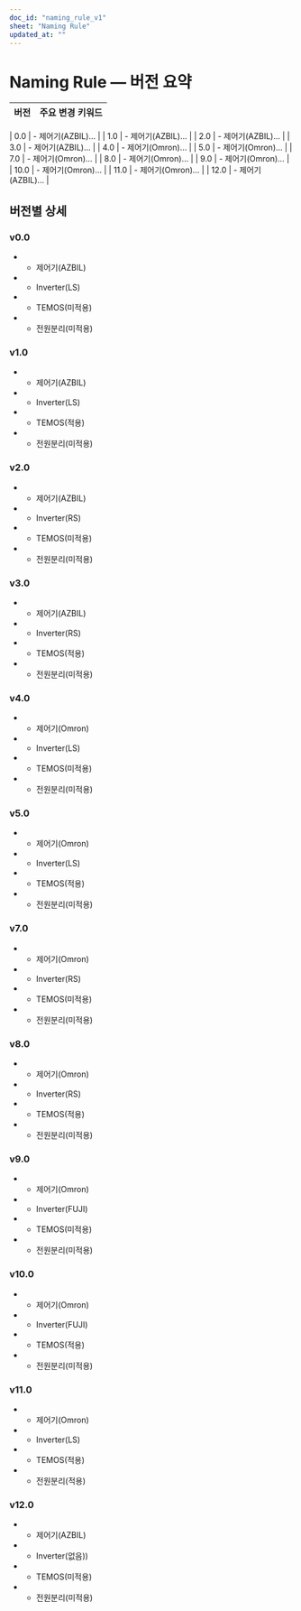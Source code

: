 ```yaml
---
doc_id: "naming_rule_v1"
sheet: "Naming Rule"
updated_at: ""
---
```


# Naming Rule — 버전 요약
| 버전 | 주요 변경 키워드 |
|---|---|

| 0.0 |  - 제어기(AZBIL)… |
| 1.0 |  - 제어기(AZBIL)… |
| 2.0 |  - 제어기(AZBIL)… |
| 3.0 |  - 제어기(AZBIL)… |
| 4.0 |  - 제어기(Omron)… |
| 5.0 |  - 제어기(Omron)… |
| 7.0 |  - 제어기(Omron)… |
| 8.0 |  - 제어기(Omron)… |
| 9.0 |  - 제어기(Omron)… |
| 10.0 |  - 제어기(Omron)… |
| 11.0 |  - 제어기(Omron)… |
| 12.0 |  - 제어기(AZBIL)… |

## 버전별 상세

### v0.0
-  - 제어기(AZBIL)
-  - Inverter(LS)
-  - TEMOS(미적용)
-  - 전원분리(미적용)

### v1.0
-  - 제어기(AZBIL)
-  - Inverter(LS)
-  - TEMOS(적용)
-  - 전원분리(미적용)

### v2.0
-  - 제어기(AZBIL)
-  - Inverter(RS)
-  - TEMOS(미적용)
-  - 전원분리(미적용)

### v3.0
-  - 제어기(AZBIL)
-  - Inverter(RS)
-  - TEMOS(적용)
-  - 전원분리(미적용)

### v4.0
-  - 제어기(Omron)
-  - Inverter(LS)
-  - TEMOS(미적용)
-  - 전원분리(미적용)

### v5.0
-  - 제어기(Omron)
-  - Inverter(LS)
-  - TEMOS(적용)
-  - 전원분리(미적용)

### v7.0
-  - 제어기(Omron)
-  - Inverter(RS)
-  - TEMOS(미적용)
-  - 전원분리(미적용)

### v8.0
-  - 제어기(Omron)
-  - Inverter(RS)
-  - TEMOS(적용)
-  - 전원분리(미적용)

### v9.0
-  - 제어기(Omron)
-  - Inverter(FUJI)
-  - TEMOS(미적용)
-  - 전원분리(미적용)

### v10.0
-  - 제어기(Omron)
-  - Inverter(FUJI)
-  - TEMOS(적용)
-  - 전원분리(미적용)

### v11.0
-  - 제어기(Omron)
-  - Inverter(LS)
-  - TEMOS(적용)
-  - 전원분리(적용)

### v12.0
-  - 제어기(AZBIL)
-  - Inverter(없음))
-  - TEMOS(미적용)
-  - 전원분리(미적용)
